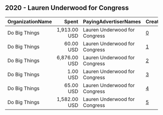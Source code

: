 ## 2020 - Lauren Underwood for Congress 
|OrganizationName|Spent|PayingAdvertiserNames|CreativeUrls|Impressions|Genders|AgeBrackets|CountryCodes|BillingAddresses|CandidateBallotInformation|
|:---|---:|:---|:---|---:|:---|:---|:---|:---|:---|
|Do Big Things|1,913.00 USD|Lauren Underwood for Congress|[0](https://www.snap.com/political-ads/asset/40ee476dacb5e92e6fc890b40dcf5516d238525e60bc3b0c4aa948af7e17b949?mediaType=png)|322,044|MALE|18+|united states|"PO Box 128,Mill Valley,94942,US"|Lauren Underwood|
|Do Big Things|60.00 USD|Lauren Underwood for Congress|[1](https://www.snap.com/political-ads/asset/40ee476dacb5e92e6fc890b40dcf5516d238525e60bc3b0c4aa948af7e17b949?mediaType=png)|8,264|MALE|18+|united states|"PO Box 128,Mill Valley,94942,US"|Lauren Underwood|
|Do Big Things|6,876.00 USD|Lauren Underwood for Congress|[2](https://www.snap.com/political-ads/asset/e91ea0451b6931d6647933f1307c9c2293460b6ff05dc805960b787c20f6c9fa?mediaType=png)|1,355,913|FEMALE|18-37|united states|"PO Box 128,Mill Valley,94942,US"|Lauren Underwood|
|Do Big Things|1.00 USD|Lauren Underwood for Congress|[3](https://www.snap.com/political-ads/asset/e07df6ffecf8f045223defbd3c80b8b8c2a8c62f5c46b30f25105222b3e9b2fc?mediaType=png)|188|MALE|18+|united states|"PO Box 128,Mill Valley,94942,US"|Lauren Underwood|
|Do Big Things|65.00 USD|Lauren Underwood for Congress|[4](https://www.snap.com/political-ads/asset/7a11c9d98ea510ccaf5a426c152b01ea22f120677c47c3a9a2cb7a8835f819a2?mediaType=png)|8,336|MALE|18+|united states|"PO Box 128,Mill Valley,94942,US"|Lauren Underwood|
|Do Big Things|1,582.00 USD|Lauren Underwood for Congress|[5](https://www.snap.com/political-ads/asset/7a11c9d98ea510ccaf5a426c152b01ea22f120677c47c3a9a2cb7a8835f819a2?mediaType=png)|264,933|MALE|18+|united states|"PO Box 128,Mill Valley,94942,US"|Lauren Underwood|

